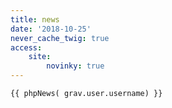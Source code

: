 ```yaml
---
title: news
date: '2018-10-25'
never_cache_twig: true
access:
    site:
        novinky: true
---
```


    {{ phpNews( grav.user.username) }}
